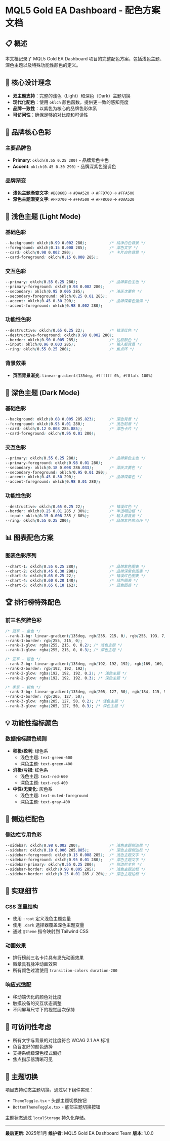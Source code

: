 # MQL5 Gold EA Dashboard - 配色方案文档

## 📋 概述

本文档记录了 MQL5 Gold EA Dashboard 项目的完整配色方案，包括浅色主题、深色主题以及特殊功能性颜色的定义。

## 🎨 核心设计理念

- **双主题支持**：完整的浅色（Light）和深色（Dark）主题切换
- **现代化配色**：使用 `oklch` 颜色函数，提供更一致的感知亮度
- **品牌一致性**：以紫色为核心的品牌色彩体系
- **可访问性**：确保足够的对比度和可读性

## 🌟 品牌核心色彩

### 主要品牌色
- **Primary**: `oklch(0.55 0.25 280)` - 品牌紫色主色
- **Accent**: `oklch(0.45 0.30 290)` - 品牌深紫色强调色

### 品牌渐变
- **浅色主题渐变文字**: `#B8860B` → `#DAA520` → `#FFD700` → `#FFA500`
- **深色主题渐变文字**: `#FFD700` → `#FFA500` → `#FF8C00` → `#DAA520`

## 🌅 浅色主题 (Light Mode)

### 基础色彩
```css
--background: oklch(0.99 0.002 280);          /* 纯净白色背景 */
--foreground: oklch(0.15 0.008 285);          /* 深色文字 */
--card: oklch(0.98 0.002 280);                /* 卡片白色背景 */
--card-foreground: oklch(0.15 0.008 285);
```

### 交互色彩
```css
--primary: oklch(0.55 0.25 280);              /* 品牌紫色主色 */
--primary-foreground: oklch(0.98 0.002 280);
--secondary: oklch(0.95 0.005 285);           /* 浅灰次要色 */
--secondary-foreground: oklch(0.25 0.01 285);
--accent: oklch(0.45 0.30 290);               /* 品牌深紫色强调 */
--accent-foreground: oklch(0.98 0.002 280);
```

### 功能性色彩
```css
--destructive: oklch(0.65 0.25 22);           /* 错误红色 */
--destructive-foreground: oklch(0.98 0.002 280);
--border: oklch(0.90 0.005 285);              /* 边框颜色 */
--input: oklch(0.96 0.003 285);               /* 输入框背景 */
--ring: oklch(0.55 0.25 280);                 /* 焦点环 */
```

### 背景效果
- **页面背景渐变**: `linear-gradient(135deg, #ffffff 0%, #f8fafc 100%)`

## 🌙 深色主题 (Dark Mode)

### 基础色彩
```css
--background: oklch(0.08 0.005 285.823);      /* 深色背景 */
--foreground: oklch(0.95 0.01 280);           /* 浅色前景 */
--card: oklch(0.12 0.008 285.885);            /* 深色卡片 */
--card-foreground: oklch(0.95 0.01 280);
```

### 交互色彩
```css
--primary: oklch(0.55 0.25 280);              /* 品牌紫色主色 */
--primary-foreground: oklch(0.98 0.01 280);
--secondary: oklch(0.18 0.008 286.033);       /* 深灰次要色 */
--secondary-foreground: oklch(0.95 0.01 280);
--accent: oklch(0.45 0.30 290);               /* 品牌深紫色 */
--accent-foreground: oklch(0.98 0.01 280);
```

### 功能性色彩
```css
--destructive: oklch(0.65 0.25 22);           /* 错误红色 */
--border: oklch(0.25 0.01 285 / 30%);         /* 半透明边框 */
--input: oklch(0.15 0.008 285 / 80%);         /* 输入框背景 */
--ring: oklch(0.55 0.25 280);                 /* 品牌紫色焦点环 */
```

## 📊 图表配色方案

### 图表色彩序列
```css
--chart-1: oklch(0.55 0.25 280);              /* 品牌紫色图表 */
--chart-2: oklch(0.45 0.30 290);              /* 品牌深紫色图表 */
--chart-3: oklch(0.65 0.25 22);               /* 错误红色图表 */
--chart-4: oklch(0.60 0.20 140);              /* 绿色图表 */
--chart-5: oklch(0.65 0.18 162);              /* 蓝色图表 */
```

## 🏆 排行榜特殊配色

### 前三名奖牌色彩
```css
/* 冠军 - 金色 */
--rank-1-bg: linear-gradient(135deg, rgb(255, 215, 0), rgb(255, 193, 7));
--rank-1-border: rgb(255, 215, 0);
--rank-1-glow: rgba(255, 215, 0, 0.2); /* 浅色主题 */
--rank-1-glow: rgba(255, 215, 0, 0.3); /* 深色主题 */

/* 亚军 - 银色 */
--rank-2-bg: linear-gradient(135deg, rgb(192, 192, 192), rgb(169, 169, 169));
--rank-2-border: rgb(192, 192, 192);
--rank-2-glow: rgba(192, 192, 192, 0.2); /* 浅色主题 */
--rank-2-glow: rgba(192, 192, 192, 0.3); /* 深色主题 */

/* 季军 - 铜色 */
--rank-3-bg: linear-gradient(135deg, rgb(205, 127, 50), rgb(184, 115, 51));
--rank-3-border: rgb(205, 127, 50);
--rank-3-glow: rgba(205, 127, 50, 0.2); /* 浅色主题 */
--rank-3-glow: rgba(205, 127, 50, 0.3); /* 深色主题 */
```

## 💡 功能性指标颜色

### 数据指标颜色规则
- **积极/盈利**: 绿色系
  - 浅色主题: `text-green-600`
  - 深色主题: `text-green-400`
- **消极/亏损**: 红色系
  - 浅色主题: `text-red-600`
  - 深色主题: `text-red-400`
- **中性/无变化**: 灰色系
  - 浅色主题: `text-muted-foreground`
  - 深色主题: `text-gray-400`

## 🎯 侧边栏配色

### 侧边栏专用色彩
```css
--sidebar: oklch(0.98 0.002 280);             /* 浅色主题侧边栏 */
--sidebar: oklch(0.10 0.006 285.885);         /* 深色主题侧边栏 */
--sidebar-foreground: oklch(0.15 0.008 285);  /* 浅色主题文字 */
--sidebar-foreground: oklch(0.95 0.01 280);   /* 深色主题文字 */
--sidebar-primary: oklch(0.55 0.25 280);      /* 侧边栏主色 */
--sidebar-border: oklch(0.90 0.005 285);      /* 浅色主题边框 */
--sidebar-border: oklch(0.25 0.01 285 / 20%); /* 深色主题边框 */
```

## 🔧 实现细节

### CSS 变量结构
- 使用 `:root` 定义浅色主题变量
- 使用 `.dark` 选择器覆盖深色主题变量
- 通过 `@theme` 指令映射到 Tailwind CSS

### 动画效果
- 排行榜前三名卡片具有发光动画效果
- 徽章具有脉冲动画效果
- 所有颜色过渡使用 `transition-colors duration-200`

### 响应式适配
- 移动端优化的颜色对比度
- 触摸设备的交互状态调整
- 不同屏幕尺寸下的视觉层次保持

## 📱 可访问性考虑

- 所有文字与背景的对比度符合 WCAG 2.1 AA 标准
- 色盲友好的颜色选择
- 支持系统级深色模式偏好
- 焦点指示器清晰可见

## 🔄 主题切换

项目支持动态主题切换，通过以下组件实现：
- `ThemeToggle.tsx` - 头部主题切换按钮
- `BottomThemeToggle.tsx` - 底部主题切换按钮

主题状态通过 `localStorage` 持久化存储。

---

**最后更新**: 2025年1月
**维护者**: MQL5 Gold EA Dashboard Team
**版本**: 1.0.0